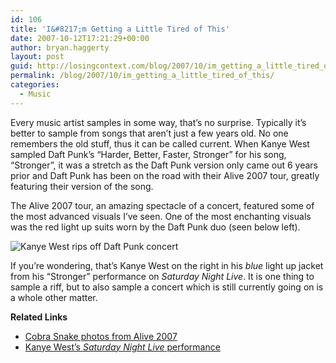 ```yaml
---
id: 106
title: 'I&#8217;m Getting a Little Tired of This'
date: 2007-10-12T17:21:29+00:00
author: bryan.haggerty
layout: post
guid: http://losingcontext.com/blog/2007/10/im_getting_a_little_tired_of_this.php
permalink: /blog/2007/10/im_getting_a_little_tired_of_this/
categories:
  - Music
---
```

Every music artist samples in some way, that&#8217;s no surprise. Typically it&#8217;s better to sample from songs that aren&#8217;t just a few years old. No one remembers the old stuff, thus it can be called current. When Kanye West sampled Daft Punk&#8217;s &#8220;Harder, Better, Faster, Stronger&#8221; for his song, &#8220;Stronger&#8221;, it was a stretch as the Daft Punk version only came out 6 years prior and Daft Punk has been on the road with their Alive 2007 tour, greatly featuring their version of the song.

The Alive 2007 tour, an amazing spectacle of a concert, featured some of the most advanced visuals I&#8217;ve seen. One of the most enchanting visuals was the red light up suits worn by the Daft Punk duo (seen below left).

<img src='http://bryanhaggerty.com/blog/wp-content/uploads/2007/10/daft-punk_kanye-west_lightup-suits.jpg' alt='Kanye West rips off Daft Punk concert' class="image-centered" />

If you&#8217;re wondering, that&#8217;s Kanye West on the right in his _blue_ light up jacket from his &#8220;Stronger&#8221; performance on _Saturday Night Live_. It is one thing to sample a riff, but to also sample a concert which is still currently going on is a whole other matter.

<div class="related-links">
  <p>
    <strong>Related Links</strong>
  </p>
  
  <ul>
    <li>
      <a href="http://thecobrasnake.com/partyphotos/itallcomingbacktome/index.html">Cobra Snake photos from Alive 2007</a>
    </li>
    <li>
      <a href="http://youtube.com/watch?v=TWNo9u8Hteo">Kanye West&#8217;s <em>Saturday Night Live</em> performance</a>
    </li>
  </ul>
</div>